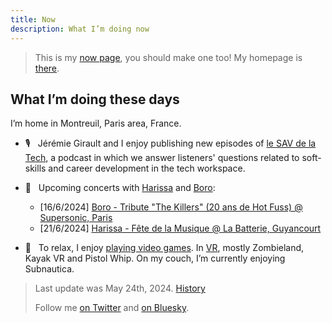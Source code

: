 ```yaml
---
title: Now
description: What I’m doing now
---
```


> This is my [now page](http://nownownow.com/about), you should make one too! My homepage is [there](/).

## What I’m doing these days

I’m home in Montreuil, Paris area, France.

- 🎙️  &nbsp; Jérémie Girault and I enjoy publishing new episodes of [le SAV de la Tech](https://www.lesav.tech/), a podcast in which we answer listeners' questions related to soft-skills and career development in the tech workspace.

- 🎸  &nbsp; Upcoming concerts with [Harissa](https://harissaofficial.com) and [Boro](https://linktr.ee/borotheband):

    - [16/6/2024] [Boro - Tribute "The Killers" (20 ans de Hot Fuss) @ Supersonic, Paris](https://supersonic-club.fr/event/sunday-tribute-the-killers-20-ans-de-hot-fuss-supersonic/)
    - [21/6/2024] [Harissa - Fête de la Musique @ La Batterie, Guyancourt](https://www.facebook.com/events/411549651256278/)

- 👾  &nbsp; To relax, I enjoy [playing video games](https://ggapp.io/omikron). In [VR](/vr), mostly Zombieland, Kayak VR and Pistol Whip. On my couch, I’m currently enjoying Subnautica.

> Last update was May 24th, 2024. [History](https://github.com/adrienjoly/adrienjoly.github.com/commits/master/now)
>
> Follow me [on Twitter](https://twitter.com/adrienjoly) and [on Bluesky](https://bsky.app/profile/adrienjoly.com).
